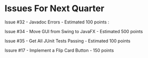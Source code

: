 # Issues For Next Quarter

Issue #32 - Javadoc Errors - Estimated 100 points : 

Issue #34 - Move GUI from Swing to JavaFX - Estimated 500 points

Issue #35 - Get All JUnit Tests Passing - Estimated 100 points

Issure #17 - Implement a Flip Card Button - 150 points
